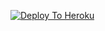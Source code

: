 [![Deploy To Heroku](https://www.herokucdn.com/deploy/button.svg)](https://heroku.com/deploy?template=https://github.com/heynewbottrial/txt2video)
